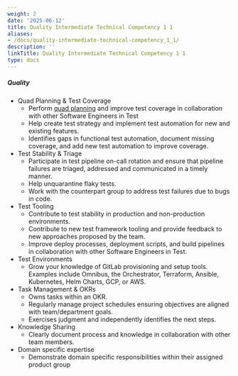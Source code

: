 ```yaml
---
weight: 2
date: '2025-06-12'
title: Quality Intermediate Technical Competency 1 1
aliases:
- /docs/quality-intermediate-technical-competency_1_1/
description: ''
linkTitle: Quality Intermediate Technical Competency 1 1
type: docs
---
```


##### Quality

- Quad Planning & Test Coverage
  - Perform [quad planning](https://about.gitlab.com/handbook/engineering/infrastructure/test-platform/quad-planning/) and improve test coverage in collaboration with other Software Engineers in Test
  - Help create test strategy and implement test automation for new and existing features.
  - Identifies gaps in functional test automation, document missing coverage, and add new test automation to improve coverage.
- Test Stability & Triage
  - Participate in test pipeline on-call rotation and ensure that pipeline failures are triaged, addressed and communicated in a timely manner.
  - Help unquarantine flaky tests.
  - Work with the counterpart group to address test failures due to bugs in code.
- Test Tooling
  - Contribute to test stability in production and non-production environments.
  - Contribute to new test framework tooling and provide feedback to new approaches proposed by the team.
  - Improve deploy processes, deployment scripts, and build pipelines in collaboration with other Software Engineers in Test.
- Test Environments
  - Grow your knowledge of GitLab provisioning and setup tools. Examples include Omnibus, the Orchestrator, Terraform, Ansible, Kubernetes, Helm Charts, GCP, or AWS.
- Task Management & OKRs
  - Owns tasks within an OKR.
  - Regularly manage project schedules ensuring objectives are aligned with team/department goals.
  - Exercises judgment and independently identifies the next steps.
- Knowledge Sharing
  - Clearly document process and knowledge in collaboration with other team members.
- Domain specific expertise
  - Demonstrate domain specific responsibilities within their assigned product group

